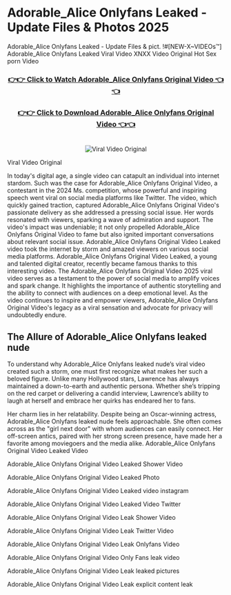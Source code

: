# Adorable_Alice Onlyfans Leaked - Update Files & Photos 2025

Adorable_Alice Onlyfans Leaked - Update Files & pict. !#[NEW-X~VIDEOs™] Adorable_Alice Onlyfans Leaked Viral Video XNXX Video Original Hot Sex porn Video
<br>
<div align="center">
<h3><a href="https://links2leaks.com?utm_source=adorable_alice&utm_medium=gitlong" rel="nofollow">👉👉 Click to Watch Adorable_Alice Onlyfans Original Video 👈👈</a></h3>
<h3><a href="https://links2leaks.com?utm_source=adorable_alice&utm_medium=gitlong" rel="nofollow">👉👉 Click to Download Adorable_Alice Onlyfans Original Video 👈👈</a></h3>
<br>
<a href="https://links2leaks.com?utm_source=adorable_alice&utm_medium=gitlong" rel="nofollow"><img src="https://i.ibb.co/Gkj2r4b/banner.png" alt="Viral Video Original" style="max-width: 100%; display: inline-block;" data-target="animated-image.originalImage"></a>
</div>

Viral Video Original

In today's digital age, a single video can catapult an individual into internet stardom. Such was the case for Adorable_Alice Onlyfans Original Video, a contestant in the 2024 Ms. competition, whose powerful and inspiring speech went viral on social media platforms like Twitter.
The video, which quickly gained traction, captured Adorable_Alice Onlyfans Original Video's passionate delivery as she addressed a pressing social issue. Her words resonated with viewers, sparking a wave of admiration and support. The video's impact was undeniable; it not only propelled Adorable_Alice Onlyfans Original Video to fame but also ignited important conversations about relevant social issue.
Adorable_Alice Onlyfans Original Video Leaked video took the internet by storm and amazed viewers on various social media platforms. Adorable_Alice Onlyfans Original Video Leaked, a young and talented digital creator, recently became famous thanks to this interesting video.
The Adorable_Alice Onlyfans Original Video 2025 viral video serves as a testament to the power of social media to amplify voices and spark change. It highlights the importance of authentic storytelling and the ability to connect with audiences on a deep emotional level. As the video continues to inspire and empower viewers, Adorable_Alice Onlyfans Original Video's legacy as a viral sensation and advocate for privacy will undoubtedly endure.

<h2>The Allure of Adorable_Alice Onlyfans leaked nude</h2>


To understand why Adorable_Alice Onlyfans leaked nude’s viral video created such a storm, one must first recognize what makes her such a beloved figure. Unlike many Hollywood stars, Lawrence has always maintained a down-to-earth and authentic persona. Whether she’s tripping on the red carpet or delivering a candid interview, Lawrence’s ability to laugh at herself and embrace her quirks has endeared her to fans.

Her charm lies in her relatability. Despite being an Oscar-winning actress, Adorable_Alice Onlyfans leaked nude feels approachable. She often comes across as the "girl next door" with whom audiences can easily connect. Her off-screen antics, paired with her strong screen presence, have made her a favorite among moviegoers and the media alike.
Adorable_Alice Onlyfans Original Video Leaked Video

Adorable_Alice Onlyfans Original Video Leaked Shower Video

Adorable_Alice Onlyfans Original Video Leaked Photo

Adorable_Alice Onlyfans Original Video Leaked video instagram

Adorable_Alice Onlyfans Original Video Leaked Video Twitter

Adorable_Alice Onlyfans Original Video Leak Shower Video

Adorable_Alice Onlyfans Original Video Leak Twitter Video

Adorable_Alice Onlyfans Original Video Leak Onlyfans Video

Adorable_Alice Onlyfans Original Video Only Fans leak video

Adorable_Alice Onlyfans Original Video Leak leaked pictures

Adorable_Alice Onlyfans Original Video Leak explicit content leak